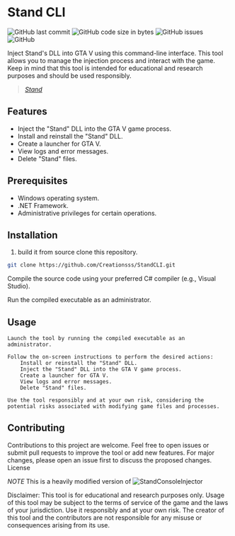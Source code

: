 # Stand CLI

![GitHub last commit](https://img.shields.io/github/last-commit/Creationsss/StandCLI)
![GitHub code size in bytes](https://img.shields.io/github/languages/code-size/Creationsss/StandCLI)
![GitHub issues](https://img.shields.io/github/issues/Creationsss/StandCLI)
![GitHub](https://img.shields.io/github/license/Creationsss/StandCLI)

Inject Stand's DLL into GTA V using this command-line interface. This tool allows you to manage the injection process and interact with the game. Keep in mind that this tool is intended for educational and research purposes and should be used responsibly.

> [*Stand*](https://stand.gg/)

## Features

- Inject the "Stand" DLL into the GTA V game process.
- Install and reinstall the "Stand" DLL.
- Create a launcher for GTA V.
- View logs and error messages.
- Delete "Stand" files.

## Prerequisites

- Windows operating system.
- .NET Framework.
- Administrative privileges for certain operations.

## Installation

1. build it from source clone this repository.

```bash
git clone https://github.com/Creationsss/StandCLI.git
```
Compile the source code using your preferred C# compiler (e.g., Visual Studio).

Run the compiled executable as an administrator.

## Usage

    Launch the tool by running the compiled executable as an administrator.

    Follow the on-screen instructions to perform the desired actions:
        Install or reinstall the "Stand" DLL.
        Inject the "Stand" DLL into the GTA V game process.
        Create a launcher for GTA V.
        View logs and error messages.
        Delete "Stand" files.

    Use the tool responsibly and at your own risk, considering the potential risks associated with modifying game files and processes.

## Contributing

Contributions to this project are welcome. Feel free to open issues or submit pull requests to improve the tool or add new features. For major changes, please open an issue first to discuss the proposed changes.
License

*NOTE* This is a heavily modified version of ![StandConsoleInjector](https://github.com/larsl2005/StandConsoleInjector)

Disclaimer: This tool is for educational and research purposes only. Usage of this tool may be subject to the terms of service of the game and the laws of your jurisdiction. Use it responsibly and at your own risk. The creator of this tool and the contributors are not responsible for any misuse or consequences arising from its use.
